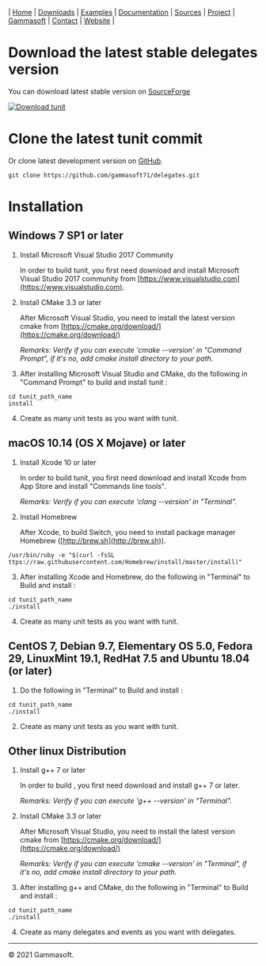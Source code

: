 | [Home](home.md) | [Downloads](downloads.md) | [Examples](examples.md) | [Documentation](documentation.md) | [Sources](https://github.com/gammasoft71/delegates) | [Project](https://sourceforge.net/projects/delegates/) | [Gammasoft](https://gammasoft71.wixsite.com/gammasoft) | [Contact](contact.md) | [Website](https://gammasoft71.wixsite.com/delegates) |

# Download the latest stable delegates version

You can download latest stable version on [SourceForge](https://sourceforge.net/projects/delegates/)

[![Download tunit](https://a.fsdn.com/con/app/sf-download-button)](https://sourceforge.net/projects/delegates/files/latest/download)

# Clone the latest tunit commit

Or clone latest development version on [GitHub](https://github.com/gammasoft71/delegates).

```shell
git clone https://github.com/gammasoft71/delegates.git
```

# Installation

## Windows 7 SP1 or later

1. Install Microsoft Visual Studio 2017 Community
  
   In order to build tunit, you first need download and install Microsoft Visual Studio 2017 community from [https://www.visualstudio.com](https://www.visualstudio.com).

2. Install CMake 3.3 or later
  
   After Microsoft Visual Studio, you need to install the latest version cmake from [https://cmake.org/download/](https://cmake.org/download/)
   
   *Remarks: Verify if you can execute 'cmake --version' in "Command Prompt", if it's no, add cmake install directory to your path.*

3. After installing Microsoft Visual Studio and CMake, do the following in "Command Prompt" to build and install tunit :

```shell
cd tunit_path_name
install
```

4. Create as many unit tests as you want with tunit.


## macOS 10.14 (OS X Mojave) or later

1. Install Xcode 10 or later
  
   In order to build tunit, you first need download and install Xcode from App Store and install "Commands line tools".

   *Remarks: Verify if you can execute 'clang --version' in "Terminal".*

2. Install Homebrew
  
   After Xcode, to build Switch, you need to install package manager Homebrew ([http://brew.sh](http://brew.sh)).
   
```shell
/usr/bin/ruby -e "$(curl -fsSL ttps://raw.githubusercontent.com/Homebrew/install/master/install)"
```

3. After installing Xcode and Homebrew, do the following in "Terminal" to Build and install :

```shell
cd tunit_path_name
./install
```

4. Create as many unit tests as you want with tunit.

## CentOS 7, Debian 9.7, Elementary OS 5.0, Fedora 29, LinuxMint 19.1, RedHat 7.5 and Ubuntu 18.04 (or later)

1. Do the following in "Terminal" to Build and install :

```shell
cd tunit_path_name
./install
```

2. Create as many unit tests as you want with tunit.


## Other linux Distribution

1. Install g++ 7 or later
  
   In order to build , you first need download and install g++ 7 or later.

   *Remarks: Verify if you can execute 'g++ --version' in "Terminal".*

2. Install CMake 3.3 or later
  
   After Microsoft Visual Studio, you need to install the latest version cmake from [https://cmake.org/download/](https://cmake.org/download/)

   *Remarks: Verify if you can execute 'cmake --version' in "Terminal", if it's no, add cmake install directory to your path.*

3. After installing g++ and CMake, do the following in "Terminal" to Build and install :

```shell
cd tunit_path_name
./install
```

4. Create as many delegates and events as you want with delegates.

______________________________________________________________________________________________

© 2021 Gammasoft.
